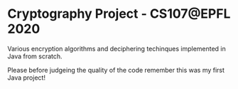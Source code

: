 # Cryptography Project - CS107@EPFL 2020

Various encryption algorithms and deciphering techinques implemented in Java from scratch.

Please before judgeing the quality of the code remember this was my first Java project!

